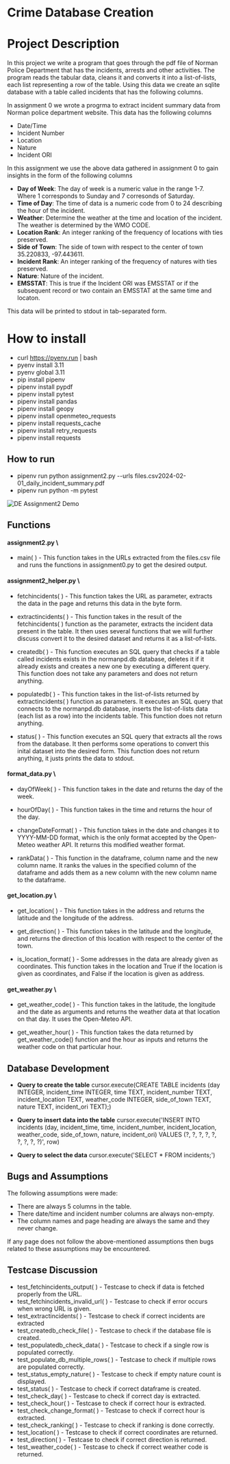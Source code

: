 # Crime Database Creation

# Project Description

In this project we write a program that goes through the pdf file of Norman Police Department that has the incidents, arrests and other activities. The program reads the tabular data, cleans it and converts it into a list-of-lists, each list representing a row of the table. Using this data we create an sqlite database with a table called incidents that has the following columns.

In assignment 0 we wrote a progrma to extract incident summary data from Norman police department website. This data has the following columns 

- Date/Time
- Incident Number
- Location
- Nature
- Incident ORI

In this assignment we use the above data gathered in assignment 0 to gain insights in the form of the following columns

- **Day of Week**: The day of week is a numeric value in the range 1-7. Where 1 corresponds to Sunday and 7 corresonds of Saturday.
- **Time of Day**: The time of data is a numeric code from 0 to 24 describing the hour of the incident.
- **Weather**: Determine the weather at the time and location of the incident. The weather is determined by the WMO CODE.
- **Location Rank**: An integer ranking of the frequency of locations with ties preserved.
- **Side of Town**: The side of town with respect to the center of town 35.220833, -97.443611.
- **Incident Rank**: An integer ranking of the frequency of natures with ties preserved.
- **Nature**: Nature of the incident.
- **EMSSTAT**: This is true if the Incident ORI was EMSSTAT or if the subsequent record or two contain an EMSSTAT at the same time and locaton.

This data will be printed to stdout in tab-separated form.

# How to install

- curl https://pyenv.run | bash
- pyenv install 3.11
- pyenv global 3.11
- pip install pipenv
- pipenv install pypdf
- pipenv install pytest
- pipenv install pandas
- pipenv install geopy
- pipenv install openmeteo_requests
- pipenv install requests_cache
- pipenv install retry_requests
- pipenv install requests

## How to run

- pipenv run python assignment2.py --urls files.csv2024-02-01_daily_incident_summary.pdf
- pipenv run python -m pytest

![DE Assignment2 Demo](/DE%20Assignment2%20Demo.gif)


## Functions

#### assignment2.py \

- main( ) - This function takes in the URLs extracted from the files.csv file and runs the functions in assignment0.py to get the desired output.

#### assignment2_helper.py \

- fetchincidents( ) - This function takes the URL as parameter, extracts the data in the page and returns this data in the byte form.

- extractincidents( ) - This function takes in the result of the fetchincidents( ) function as the parameter, extracts the incident data present in the table. It then uses several functions that we will further discuss convert it to the desired dataset and returns it as a list-of-lists.

- createdb( ) - This function executes an SQL query that checks if a table called incidents exists in the normanpd.db database, deletes it if it already exists and creates a new one by executing a different query. This function does not take any parameters and does not return anything.

- populatedb( ) - This function takes in the list-of-lists returned by extractincidents( ) function as parameters. It executes an SQL query that connects to the normanpd.db database, inserts the list-of-lists data (each list as a row) into the incidents table. This function does not return anything.

- status( ) - This function executes an SQL query that extracts all the rows from the database. It then performs some operations to convert this inital dataset into the desired form. This function does not return anything, it justs prints the data to stdout.

#### format_data.py \

- dayOfWeek( ) - This function takes in the date and returns the day of the week.

- hourOfDay( ) - This function takes in the time and returns the hour of the day.

- changeDateFormat( ) - This function takes in the date and changes it to YYYY-MM-DD format, which is the only format accepted by the Open-Meteo weather API. It returns this modified weather format.

- rankData( ) - This function in the dataframe, column name and the new column name. It ranks the values in the specified column of the dataframe and adds them as a new column with the new column name to the dataframe.

#### get_location.py \

- get_location( ) - This function takes in the address and returns the latitude and the longitude of the address.

- get_direction( ) - This function takes in the latitude and the longitude, and returns the direction of this location with respect to the center of the town.

- is_location_format( ) - Some addresses in the data are already given as coordinates. This function takes in the location and True if the location is given as coordinates, and False if the location is given as address.

#### get_weather.py \

- get_weather_code( ) - This function takes in the latitude, the longitude and the date as arguments and returns the weather data at that location on that day. It uses the Open-Meteo API.

- get_weather_hour( ) - This function takes the data returned by get_weather_code() function and the hour as inputs and returns the weather code on that particular hour.

## Database Development

- **Query to create the table**
  cursor.execute(CREATE TABLE  incidents (day INTEGER, incident_time INTEGER, time TEXT, incident_number TEXT, incident_location TEXT, weather_code INTEGER, side_of_town TEXT, nature TEXT, incident_ori TEXT)\;)

- **Query to insert data into the table**
    cursor.execute('INSERT INTO incidents (day, incident_time, time, incident_number, incident_location, weather_code, side_of_town, nature, incident_ori) VALUES (?, ?, ?, ?, ?, ?, ?, ?, ?)', row)


- **Query to select the data**
  cursor.execute('SELECT * FROM incidents;')

## Bugs and Assumptions

The following assumptions were made:
  
- There are always 5 columns in the table.
- There date/time and incident number columns are always non-empty.
- The column names and page heading are always the same and they never change.

If any page does not follow the above-mentioned assumptions then bugs related to these assumptions may be encountered.

## Testcase Discussion

- test_fetchincidents_output( ) - Testcase to check if data is fetched properly from the URL.
- test_fetchincidents_invalid_url( ) - Testcase to check if error occurs when wrong URL is given.
- test_extractincidents( ) - Testcase to check if correct incidents are extracted
- test_createdb_check_file( ) - Testcase to check if the database file is created.
- test_populatedb_check_data( ) - Testcase to check if a single row is populated correctly.
- test_populate_db_multiple_rows( ) - Testcase to check if multiple rows are populated correctly.
- test_status_empty_nature( ) - Testcase to check if empty nature count is displayed.
- test_status( ) - Testcase to check if correct dataframe is created.
- test_check_day( ) - Testcase to check if correct day is extracted.
- test_check_hour( ) - Testcase to check if correct hour is extracted.
- test_check_change_format( ) - Testcase to check if correct hour is extracted.
- test_check_ranking( ) - Testcase to check if ranking is done correctly.
- test_location( ) - Testcase to check if correct coordinates are returned.
- test_direction( ) - Testcase to check if correct direction is returned.
- test_weather_code( ) - Testcase to check if correct weather code is returned.
